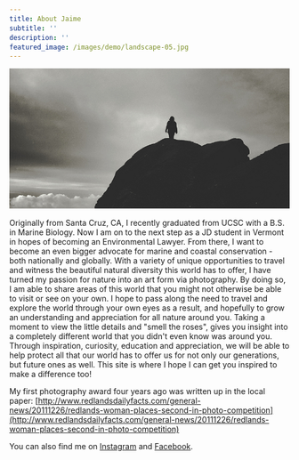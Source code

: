 ```yaml
---
title: About Jaime
subtitle: ''
description: ''
featured_image: /images/demo/landscape-05.jpg
---
```


![Photo of Greyhound Rock, Davenport, CA 2014](/images/photo-about.png)

Originally from Santa Cruz, CA, I recently graduated from UCSC with a B.S. in Marine Biology. Now I am on to the next step as a JD student in Vermont in hopes of becoming an Environmental Lawyer.  From there, I want to become an even bigger advocate for marine and coastal conservation - both nationally and globally.  With a variety of unique opportunities to travel and witness the beautiful natural diversity this world has to offer, I have turned my passion for nature into an art form via photography.  By doing so, I am able to share areas of this world that you might not otherwise be able to visit or see on your own.  I hope to pass along the need to travel and explore the world through your own eyes as a result, and hopefully to grow an understanding and appreciation for all nature around you.  Taking a moment to view the little details and "smell the roses", gives you insight into a completely different world that you didn't even know was around you.  Through inspiration, curiosity, education and appreciation, we will be able to help protect all that our world has to offer us for not only our generations, but future ones as well.  This site is where I hope I can get you inspired to make a difference too!

My first photography award four years ago was written up in the local paper: [http://www.redlandsdailyfacts.com/general-news/20111226/redlands-woman-places-second-in-photo-competition](http://www.redlandsdailyfacts.com/general-news/20111226/redlands-woman-places-second-in-photo-competition)

You can also find me on [Instagram](https://instagram.com/j1_photos/) and [Facebook](https://www.facebook.com/J1Photos).